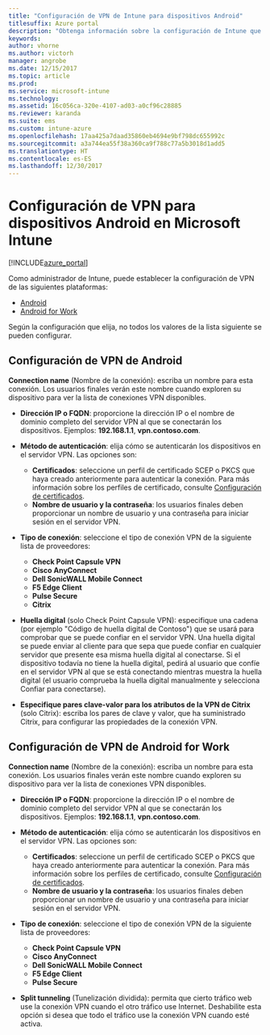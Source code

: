 ```yaml
---
title: "Configuración de VPN de Intune para dispositivos Android"
titlesuffix: Azure portal
description: "Obtenga información sobre la configuración de Intune que puede usar para configurar conexiones VPN en dispositivos Android"
keywords: 
author: vhorne
ms.author: victorh
manager: angrobe
ms.date: 12/15/2017
ms.topic: article
ms.prod: 
ms.service: microsoft-intune
ms.technology: 
ms.assetid: 16c056ca-320e-4107-ad03-a0cf96c28885
ms.reviewer: karanda
ms.suite: ems
ms.custom: intune-azure
ms.openlocfilehash: 17aa425a7daad35860eb4694e9bf798dc655992c
ms.sourcegitcommit: a3a744ea55f38a360ca9f788c77a5b3018d1add5
ms.translationtype: HT
ms.contentlocale: es-ES
ms.lasthandoff: 12/30/2017
---
```

# <a name="vpn-settings-for-android-devices-in-microsoft-intune"></a>Configuración de VPN para dispositivos Android en Microsoft Intune

[!INCLUDE[azure_portal](./includes/azure_portal.md)]

Como administrador de Intune, puede establecer la configuración de VPN de las siguientes plataformas:

- [Android](#android-vpn-settings)
- [Android for Work](#android-for-work-vpn-settings)

Según la configuración que elija, no todos los valores de la lista siguiente se pueden configurar.

## <a name="android-vpn-settings"></a>Configuración de VPN de Android
**Connection name** (Nombre de la conexión): escriba un nombre para esta conexión. Los usuarios finales verán este nombre cuando exploren su dispositivo para ver la lista de conexiones VPN disponibles.
- **Dirección IP o FQDN**: proporcione la dirección IP o el nombre de dominio completo del servidor VPN al que se conectarán los dispositivos. Ejemplos: **192.168.1.1**, **vpn.contoso.com**.
- **Método de autenticación**: elija cómo se autenticarán los dispositivos en el servidor VPN. Las opciones son:
    - **Certificados**: seleccione un perfil de certificado SCEP o PKCS que haya creado anteriormente para autenticar la conexión. Para más información sobre los perfiles de certificado, consulte [Configuración de certificados](certificates-configure.md).
    - **Nombre de usuario y la contraseña**: los usuarios finales deben proporcionar un nombre de usuario y una contraseña para iniciar sesión en el servidor VPN.
- **Tipo de conexión**: seleccione el tipo de conexión VPN de la siguiente lista de proveedores:
    - **Check Point Capsule VPN**
    - **Cisco AnyConnect**
    - **Dell SonicWALL Mobile Connect**
    - **F5 Edge Client**
    - **Pulse Secure**
    - **Citrix**

- **Huella digital** (solo Check Point Capsule VPN): especifique una cadena (por ejemplo "Código de huella digital de Contoso") que se usará para comprobar que se puede confiar en el servidor VPN. Una huella digital se puede enviar al cliente para que sepa que puede confiar en cualquier servidor que presente esa misma huella digital al conectarse. Si el dispositivo todavía no tiene la huella digital, pedirá al usuario que confíe en el servidor VPN al que se está conectando mientras muestra la huella digital (el usuario comprueba la huella digital manualmente y selecciona Confiar para conectarse).
- **Especifique pares clave-valor para los atributos de la VPN de Citrix** (solo Citrix): escriba los pares de clave y valor, que ha suministrado Citrix, para configurar las propiedades de la conexión VPN.

## <a name="android-for-work-vpn-settings"></a>Configuración de VPN de Android for Work

**Connection name** (Nombre de la conexión): escriba un nombre para esta conexión. Los usuarios finales verán este nombre cuando exploren su dispositivo para ver la lista de conexiones VPN disponibles.
- **Dirección IP o FQDN**: proporcione la dirección IP o el nombre de dominio completo del servidor VPN al que se conectarán los dispositivos. Ejemplos: **192.168.1.1**, **vpn.contoso.com**.
- **Método de autenticación**: elija cómo se autenticarán los dispositivos en el servidor VPN. Las opciones son:
    - **Certificados**: seleccione un perfil de certificado SCEP o PKCS que haya creado anteriormente para autenticar la conexión. Para más información sobre los perfiles de certificado, consulte [Configuración de certificados](certificates-configure.md).
    - **Nombre de usuario y la contraseña**: los usuarios finales deben proporcionar un nombre de usuario y una contraseña para iniciar sesión en el servidor VPN.
- **Tipo de conexión**: seleccione el tipo de conexión VPN de la siguiente lista de proveedores:
    - **Check Point Capsule VPN**
    - **Cisco AnyConnect**
    - **Dell SonicWALL Mobile Connect**
    - **F5 Edge Client**
    - **Pulse Secure**

- **Split tunneling** (Tunelización dividida): permita que cierto tráfico web use la conexión VPN cuando el otro tráfico use Internet. Deshabilite esta opción si desea que todo el tráfico use la conexión VPN cuando esté activa.
